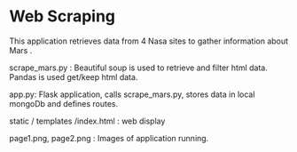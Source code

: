 # Web Scraping

This application retrieves data from 4 Nasa sites to gather information about Mars .

scrape_mars.py :
  Beautiful soup is used to retrieve and filter html data.
  Pandas is used get/keep html data. 
  
app.py:
  Flask application, calls scrape_mars.py, stores data in local mongoDb and defines routes.

static / templates /index.html : web display

page1.png, page2.png : Images of application running. 



